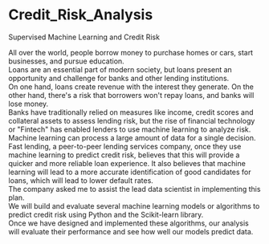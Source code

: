 # Credit_Risk_Analysis
Supervised Machine Learning and Credit Risk

All over the world, people borrow money to purchase homes or cars, start businesses, and pursue education.<br> Loans are an essential part of modern society, but loans present an opportunity and challenge for banks and other lending institutions.<br> On one hand, loans create revenue with the interest they generate. On the other hand, there's a risk that borrowers won't repay loans, and banks will lose money.<br> Banks have traditionally relied on measures like income, credit scores and collateral assets to assess lending risk, but the rise of financial technology or "Fintech" has enabled lenders to use machine learning to analyze risk.<br> Machine learning can process a large amount of data for a single decision.<br>
Fast lending, a peer-to-peer lending services company, once they use machine learning to predict credit risk, believes that this will provide a quicker and more reliable loan experience. It also believes that machine learning will lead to a more accurate identification of good candidates for loans, which will lead to lower default rates.<br>
The company asked me to assist the lead data scientist in implementing this plan.<br> We will build and evaluate several machine learning models or algorithms to predict credit risk using Python and the Scikit-learn library.<br>
Once we have designed and implemented these algorithms, our analysis will evaluate their performance and see how well our models predict data.
